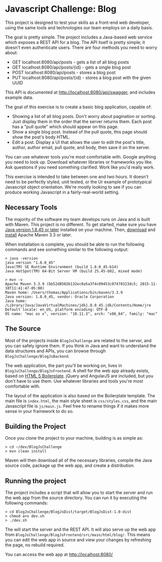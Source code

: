 # Javascript Challenge: Blog #

This project is designed to test your skills as a front-end web developer,
using the same tools and technologies our team employs on a daily basis.

The goal is pretty simple. The project includes a Java-based web service which
exposes a REST API for a blog. The API itself is pretty simple; it doesn't even
authenticate users. There are four methods you need to worry about:

* GET  localhost:8080/api/posts - gets a list of all blog posts
* GET  localhost:8080/api/posts/{id} - gets a single blog post
* POST localhost:8080/api/posts - stores a blog post
* PUT  localhost:8080/api/posts/{id} - stores a blog post with the given UUID

This API is documented at <http://localhost:8080/api/swagger>, and includes 
example data.

The goal of this exercise is to create a basic blog application, capable of:

*   Showing a list of all blog posts. Don't worry about pagination or 
    sorting. Just display them in the order that the server returns them.
    Each post has a "pull quote" which should appear on this page.
*   Show a single blog post. Instead of the pull quote, this page should
    show the post's body HTML.
*   Edit a post. Display a UI that allows the user to edit the post's title,
    author, author email, pull quote, and body, then save it on the server.

You can use whatever tools you're most comfortable with. Google anything you
need to look up. Download whatever libraries or frameworks you like. Ask 
questions if you need something clarified. Work like you'd really work.

This exercise is intended to take between one and two hours. It doesn't need
to be perfectly styled, unit tested, or the Ur example of prototypical 
Javascript object orientation. We're mostly looking to see if you can produce
working Javascript in a fairly-real-world setting.
    
## Necessary Tools ##

The majority of the software my team develops runs on Java and is built with
Maven. This project is no different. To get started, make sure you have 
[Java version 1.8.45 or later](https://java.com/en/download/) installed on 
your machine. Then, [download](https://maven.apache.org/download.cgi) and
[install](https://maven.apache.org/install.html) Apache Maven 3.3 or later.

When installation is complete, you should be able to run the following 
commands and see something similar to the following output:

```
> java -version
java version "1.8.0_45"
Java(TM) SE Runtime Environment (build 1.8.0_45-b14)
Java HotSpot(TM) 64-Bit Server VM (build 25.45-b02, mixed mode)

> mvn -v
Apache Maven 3.3.9 (bb52d8502b132ec0a5a3f4c09453c07478323dc5; 2015-11-10T11:41:47-05:00)
Maven home: /Users/thomas/Applications/bin/maven/3.3.9
Java version: 1.8.0_45, vendor: Oracle Corporation
Java home: /Library/Java/JavaVirtualMachines/jdk1.8.0_45.jdk/Contents/Home/jre
Default locale: en_US, platform encoding: UTF-8
OS name: "mac os x", version: "10.11.3", arch: "x86_64", family: "mac"
```

## The Source ##

Most of the projects inside `BlogJsChallenge` are related to the server, and
you can safely ignore them. If you think in Java and want to understand the
data structures and APIs, you can browse through 
`BlogJsChallenge/BlogJsBackend`.

The web application, the part you'll be working on, lives in 
`BlogJsChallenge/BlogJsFrontend`. A shell for the web app already exists, 
based on  [HTML 5 Boilerplate](https://html5boilerplate.com/). jQuery and 
AngularJS are included, but you don't have to use them. Use whatever libraries 
and tools you're most comfortable with.

The layout of the application is also based on the Boilerplate template. The 
main file is `index.html`, the main style sheet is `css/styles.css`, and
the main Javascript file is `js/main.js`. Feel free to rename things if it 
makes more sense in your framework to do so.


## Building the Project ##

Once you clone the project to your machine, building is as simple as:

```
> cd ~/dev/BlogJsChallenge
> mvn clean install
```

Maven will then download all of the necessary libraries, compile the Java 
source code, package up the web app, and create a distribution.

## Running the project ##

The project includes a script that will allow you to start the server and
run the web app from the source directory. You can run it by executing the
following commands:

```
> cd BlogJsChallenge/BlogJsDist/target/BlogJsDist-1.0-dist
> chmod a+x dev.sh
> ./dev.sh
```

The will start the server and the REST API. It will also serve up the web app
from `BlogJsChallenge/BlogJsFrontend/src/main/html/blog/`. This means you
can edit the web app in source and view your changes by refreshing the page,
no rebuild required.

You can access the web app at <http://localhost:8080/>